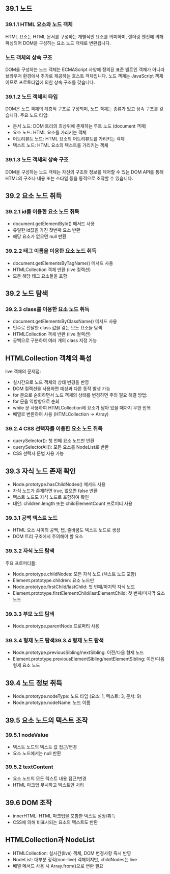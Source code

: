 ## 39.1 노드
### 39.1.1 HTML 요소와 노드 객체
HTML 요소는 HTML 문서를 구성하는 개별적인 요소를 의미하며, 렌더링 엔진에 의해 파싱되어 DOM을 구성하는 요소 노드 객체로 변환됩니다.

### 노드 객체의 상속 구조
DOM을 구성하는 노드 객체는 ECMAScript 사양에 정의된 표준 빌트인 객체가 아니라 브라우저 환경에서 추가로 제공하는 호스트 객체입니다. 노드 객체는 JavaScript 객체이므로 프로토타입에 의한 상속 구조를 갖습니다.

### 39.1.2 노드 객체의 타입
DOM은 노드 객체의 계층적 구조로 구성되며, 노드 객체는 종류가 있고 상속 구조를 갖습니다.
주요 노드 타입:
- 문서 노드: DOM 트리의 최상위에 존재하는 루트 노드 (document 객체)
- 요소 노드: HTML 요소를 가리키는 객체
- 어트리뷰트 노드: HTML 요소의 어트리뷰트를 가리키는 객체
- 텍스트 노드: HTML 요소의 텍스트를 가리키는 객체

### 39.1.3 노드 객체의 상속 구조
DOM을 구성하는 노드 객체는 자신의 구조와 정보를 제어할 수 있는 DOM API를 통해 HTML의 구조나 내용 또는 스타일 등을 동적으로 조작할 수 있습니다.

## 39.2 요소 노드 취득
### 39.2.1 id를 이용한 요소 노드 취득
- document.getElementById() 메서드 사용
- 유일한 id값을 가진 첫번째 요소 반환
- 해당 요소가 없으면 null 반환

### 39.2.2 태그 이름을 이용한 요소 노드 취득
- document.getElementsByTagName() 메서드 사용
- HTMLCollection 객체 반환 (live 컬렉션)
- 모든 해당 태그 요소들을 포함

## 39.2 노드 탐색
### 39.2.3 class를 이용한 요소 노드 취득
- document.getElementsByClassName() 메서드 사용
- 인수로 전달한 class 값을 갖는 모든 요소들 탐색
- HTMLCollection 객체 반환 (live 컬렉션)
- 공백으로 구분하여 여러 개의 class 지정 가능

## HTMLCollection 객체의 특성
live 객체의 문제점:
- 실시간으로 노드 객체의 상태 변경을 반영
- DOM 컬렉션을 사용하면 예상과 다른 동작 발생 가능
- for 문으로 순회하면서 노드 객체의 상태를 변경하면 주의 필요
해결 방법:
- for 문을 역방향으로 순회
- while 문 사용하여 HTMLCollection에 요소가 남아 있을 때까지 무한 반복
- 배열로 변환하여 사용 (HTMLCollection → Array)
### 39.2.4 CSS 선택자를 이용한 요소 노드 취득
- querySelector(): 첫 번째 요소 노드만 반환
- querySelectorAll(): 모든 요소를 NodeList로 반환
- CSS 선택자 문법 사용 가능
## 39.3 자식 노드 존재 확인
- Node.prototype.hasChildNodes() 메서드 사용
- 자식 노드가 존재하면 true, 없으면 false 반환
- 텍스트 노드도 자식 노드로 포함하여 확인
- 대안: children.length 또는 childElementCount 프로퍼티 사용
### 39.3.1 공백 텍스트 노드
- HTML 요소 사이의 공백, 탭, 줄바꿈도 텍스트 노드로 생성
- DOM 트리 구조에서 주의해야 할 요소

### 39.3.2 자식 노드 탐색
주요 프로퍼티들:
- Node.prototype.childNodes: 모든 자식 노드 (텍스트 노드 포함)
- Element.prototype.children: 요소 노드만
- Node.prototype.firstChild/lastChild: 첫 번째/마지막 자식 노드
- Element.prototype.firstElementChild/lastElementChild: 첫 번째/마지막 요소 노드
### 39.3.3 부모 노드 탐색
- Node.prototype.parentNode 프로퍼티 사용
### 39.3.4 형제 노드 탐색39.3.4 형제 노드 탐색
- Node.prototype.previousSibling/nextSibling: 이전/다음 형제 노드
- Element.prototype.previousElementSibling/nextElementSibling: 이전/다음 형제 요소 노드

## 39.4 노드 정보 취득
- Node.prototype.nodeType: 노드 타입 (요소: 1, 텍스트: 3, 문서: 9)
- Node.prototype.nodeName: 노드 이름

## 39.5 요소 노드의 텍스트 조작
### 39.5.1 nodeValue
- 텍스트 노드의 텍스트 값 접근/변경
- 요소 노드에서는 null 반환

### 39.5.2 textContent
- 요소 노드의 모든 텍스트 내용 접근/변경
- HTML 마크업 무시하고 텍스트만 처리

## 39.6 DOM 조작
- innerHTML: HTML 마크업을 포함한 텍스트 설정/취득
- CSS에 의해 비표시되는 요소의 텍스트도 반환

## HTMLCollection과 NodeList
- HTMLCollection: 실시간(live) 객체, DOM 변경사항 즉시 반영
- NodeList: 대부분 정적(non-live) 객체이지만, childNodes는 live
- 배열 메서드 사용 시 Array.from()으로 변환 필요